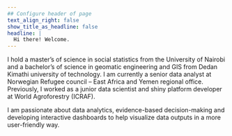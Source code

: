```yaml
---
## Configure header of page
text_align_right: false
show_title_as_headline: false
headline: |
  Hi there! Welcome.
---
```

I hold a master’s of science in social statistics from the University of Nairobi and a bachelor’s of science in geomatic engineering and GIS from Dedan Kimathi university of technology. I am currently a senior data analyst at Norwegian Refugee council – East Africa and Yemen regional office. Previously, I worked as a junior data scientist and shiny platform developer at World Agroforestry (ICRAF).

I am passionate about data analytics, evidence-based decision-making and developing interactive dashboards to help visualize data outputs in a more user-friendly way.

